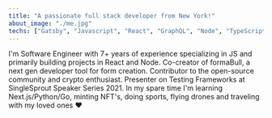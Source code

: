 ```yaml
---
title: "A passionate full stack developer from New York!"
about_image: "./me.jpg"
techs: ["Gatsby", "Javascript", "React", "GraphQL", "Node", "TypeScript", "Node", "AWS", "Express", "Jest","Enzyme", "Cypress", "CI/CD", "SQL/NoSQL", "Go"]
---
```


I'm Software Engineer with 7+ years of experience specializing in JS and primarily building projects in React and Node. Co-creator of formaBull, a next gen developer tool for form creation. Contributor to the open-source community and crypto enthusiast. Presenter on Testing Frameworks at SingleSprout Speaker Series 2021.
In my spare time I'm learning Next.js/Python/Go, minting NFT's, doing sports, flying drones and traveling with my loved ones ❤️
